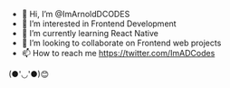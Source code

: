 - 👋 Hi, I’m @ImArnoldDCODES
- 👀 I’m interested in Frontend Development
- 🌱 I’m currently learning React Native
- 💞️ I’m looking to collaborate on Frontend web projects
- 📫 How to reach me https://twitter.com/ImADCodes

(●'◡'●)😊
<!---
ImArnoldDCODES/ImArnoldDCODES is a ✨ special ✨ repository because its `README.md` (this file) appears on your GitHub profile.
You can click the Preview link to take a look at your changes.
--->
